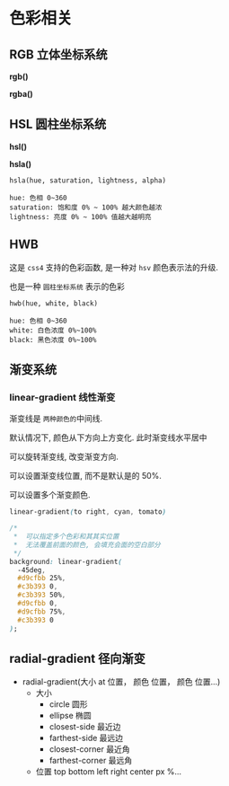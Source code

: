 # 色彩相关

## RGB 立体坐标系统

**rgb()**

**rgba()**

## HSL 圆柱坐标系统

**hsl()**

**hsla()**

```
hsla(hue, saturation, lightness, alpha)

hue: 色相 0~360
saturation: 饱和度 0% ~ 100% 越大颜色越浓
lightness: 亮度 0% ~ 100% 值越大越明亮
```

## HWB

这是 `css4` 支持的色彩函数, 是一种对 `hsv` 颜色表示法的升级.

也是一种 `圆柱坐标系统` 表示的色彩

```
hwb(hue, white, black)

hue: 色相 0~360
white: 白色浓度 0%~100%
black: 黑色浓度 0%~100%
```

## 渐变系统

### linear-gradient 线性渐变

渐变线是 `两种颜色的`中间线.

默认情况下, 颜色从下方向上方变化. 此时渐变线水平居中

可以旋转渐变线, 改变渐变方向.

可以设置渐变线位置, 而不是默认是的 50%.

可以设置多个渐变颜色.

```css
linear-gradient(to right, cyan, tomato)
```

```css
/*
 *  可以指定多个色彩和其其实位置
 *  无法覆盖前面的颜色, 会填充会面的空白部分
 */
background: linear-gradient(
  -45deg,
  #d9cfbb 25%,
  #c3b393 0,
  #c3b393 50%,
  #d9cfbb 0,
  #d9cfbb 75%,
  #c3b393 0
);
```

## radial-gradient 径向渐变

- radial-gradient(大小 at 位置， 颜色 位置， 颜色 位置...)
  - 大小
    - circle 圆形
    - ellipse 椭圆
    - closest-side 最近边
    - farthest-side 最远边
    - closest-corner 最近角
    - farthest-corner 最远角
  - 位置
    top bottom left right center px %...
